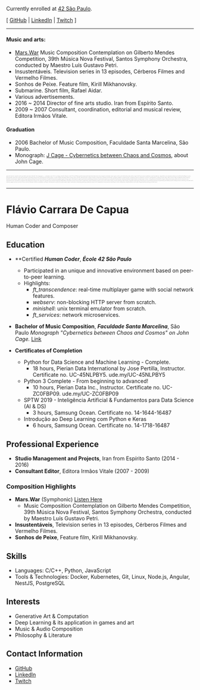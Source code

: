 Currently enrolled at [42 São Paulo](www.42sp.org.br).

[ [GitHub](https://www.github.com/fde-capu) | [LinkedIn](https://www.linkedin.com/in/flaviocarrara/) | [Twitch](https://www.twitch.com/fde-capu) ]

---

#### Music and arts:

- [Mars.War](https://github.com/fde-capu/fde-capu/blob/main/Flavio%20Carrara%20-%20Marte%20Guerra%20-%202004%20-%2010m28.mp3) Music Composition Contemplation on  Gilberto Mendes Competition, 39th Música Nova Festival, Santos Symphony Orchestra, conducted by Maestro Luís Gustavo Petri.
- Insustentáveis. Television series in 13 episodes, Cérberos Filmes and Vermelho Filmes.
- Sonhos de Peixe. Feature film, Kirill Mikhanovsky.
- Submarine. Short film, Rafael Aidar.
- Various advertisements.
- 2016 ~ 2014 Director of fine arts studio. Iran from Espírito Santo.
- 2009 ~ 2007 Consultant, coordination, editorial and musical review, Editora Irmãos Vitale.

#### Graduation

- 2006 Bachelor of Music Composition, Faculdade Santa Marcelina, São Paulo.
- Monograph: [J Cage - Cybernetics between Chaos and Cosmos](https://github.com/fde-capu/fde-capu/blob/main/J-Cage.pdf), about John Cage.

---

<sup><sub>
<sub style='font-size:29%; color:darkgrey;'>
general interests:
apache
arch
assembly
aws
basic
blender 3d
c language
c++ cplusplus cpp
c#
cli
css
django
docker
dreams
école 42
excell
ffmpeg
html
javascript
keras
krita
kubernetes
linux
magento
minikube
nasm
nginx
node.js
perl
photoshop
php
python
regex
shell
typescript
visual basic
word
wordpress
|
algorithmic art
animation
arduino
art
artificial intelligence
astro photography
astronomy
autocad
autohotkey
automation
bacon
beer brewing
book editing
cage
c sound
cellular automata
chance
chaos
chess
chords
classical music
coding
comedy
composition
computer aid design
computer graphics
computer parts
computer science
computers
concerts
contemporary
cooking
cosmos
daisy
data science
data visualisation
deep learning
desktop customization
digital culture
dogs
drawing
editing
fine arts
fluid dynamics
fractals
functional art
gadgets
game design
game development
games
generative anything
generative art
generative games
git
go
grateful dead
guitars
hacking
hardware
high definition
human nature
humor
i ching
illusions
illustration
image editing
improvising
indie projects
interactive art
interactive music
interactive sculptures
jam bands
jam sessions
live music
live streams
love
machine learning
mathematics
mountains
movies
music
music composition
music education
music scores
music theory
nature
neural networks
night
oracles
originality
philosophy
phish
physics
procedural generation
programming
puredata
puzzles
reading
reason
rendering
rick and morty
robotics
sagan
science
science fiction
science literature
sibelius
simulations
software development
synthesis
sounds
space
space exploration
streaming
studying
symphonic music
tech equipments
transcriptions
travelling
tty
video editing
vim
virtual machines
web
web design
windows
writing
zen
and more
</sub></sub></sub>












-------------

# Flávio Carrara De Capua

Human Coder and Composer

## Education

* **Certified ***Human Coder***, ***École 42 São Paulo***
	* Participated in an unique and innovative environment based on peer-to-peer learning.
	* Highlights:
		* *ft_transcendence*: real-time multiplayer game with social network features.
		* *webserv*: non-blocking HTTP server from scratch.
		* *minishell*: unix terminal emulator from scratch.
		* *ft_services*: network microservices.

* **Bachelor of Music Composition**, ***Faculdade Santa Marcelina***, São Paulo
    *Monograph "Cybernetics between Chaos and Cosmos" on John Cage.* [Link](https://github.com/fde-capu/fde-capu/blob/main/J-Cage.pdf)

* **Certificates of Completion**
    * Python for Data Science and Machine Learning - Complete.
        * 18 hours, Pierian Data International by Jose Pertilla, Instructor. Certificate no. UC-45NLPBY5. ude.my/UC-45NLPBY5
    * Python 3 Complete - From beginning to advanced!
        * 10 hours, Pierian Data Inc., Instructor. Certificate no. UC-ZC0FBP09. ude.my/UC-ZC0FBP09
    * SPTW 2019 - Inteligência Artificial & Fundamentos para Data Science (AI & DS)
        * 3 hours, Samsung Ocean. Certificate no. 14-1644-16487
    * Introdução ao Deep Learning com Python e Keras
        * 6 hours, Samsung Ocean. Certificate no. 14-1718-16487

## Professional Experience

* **Studio Management and Projects**, Iran from Espírito Santo (2014 - 2016)
* **Consultant Editor**, Editora Irmãos Vitale (2007 - 2009)

### Composition Highlights

* **Mars.War** (Symphonic) [Listen Here](https://github.com/fde-capu/fde-capu/blob/main/Flavio%20Carrara%20-%20Marte%20Guerra%20-%202004%20-%2010m28.mp3)
    * Music Composition Contemplation on  Gilberto Mendes Competition, 39th Música Nova Festival, Santos Symphony Orchestra, conducted by Maestro Luís Gustavo Petri.
* **Insustentáveis**, Television series in 13 episodes, Cérberos Filmes and Vermelho Filmes.
* **Sonhos de Peixe**, Feature film, Kirill Mikhanovsky.

## Skills

* Languages: C/C++, Python, JavaScript
* Tools & Technologies: Docker, Kubernetes, Git, Linux, Node.js, Angular, NestJS, PostgreSQL

## Interests

* Generative Art & Computation
* Deep Learning & its application in games and art
* Music & Audio Composition
* Philosophy & Literature

## Contact Information

* [GitHub](https://www.github.com/fde-capu)
* [LinkedIn](https://www.linkedin.com/in/flaviocarrara/)
* [Twitch](https://www.twitch.com/fde-capu)

